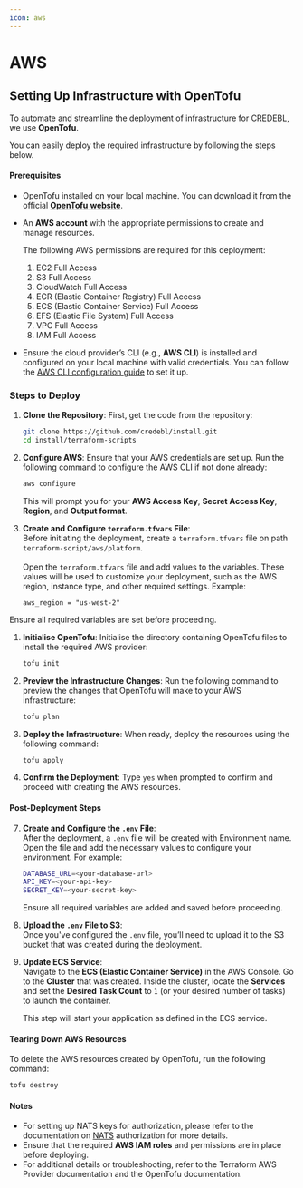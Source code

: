 ```yaml
---
icon: aws
---
```


# AWS

## Setting Up Infrastructure with OpenTofu

To automate and streamline the deployment of infrastructure for CREDEBL, we use **OpenTofu**.&#x20;

You can easily deploy the required infrastructure by following the steps below.

#### Prerequisites

* OpenTofu installed on your local machine. You can download it from the official [**OpenTofu** **website**](https://opentofu.org/docs/intro/install/).
*   An **AWS account** with the appropriate permissions to create and manage resources.

    The following AWS permissions are required for this deployment:

    1. EC2 Full Access
    2. S3 Full Access
    3. CloudWatch Full Access
    4. ECR (Elastic Container Registry) Full Access
    5. ECS (Elastic Container Service) Full Access
    6. EFS (Elastic File System) Full Access
    7. VPC Full Access
    8. IAM Full Access
* Ensure the cloud provider’s CLI (e.g., **AWS CLI**) is installed and configured on your local machine with valid credentials. You can follow the [AWS CLI configuration guide](https://docs.aws.amazon.com/cli/latest/userguide/install-cliv2.html) to set it up.

### Steps to Deploy

1.  **Clone the Repository**: First, get the code from the repository:

    ```bash
    git clone https://github.com/credebl/install.git
    cd install/terraform-scripts
    ```
2.  **Configure AWS**: Ensure that your AWS credentials are set up. Run the following command to configure the AWS CLI if not done already:

    ```bash
    aws configure
    ```

    This will prompt you for your **AWS Access Key**, **Secret Access Key**, **Region**, and **Output format**.
3.  **Create and Configure `terraform.tfvars` File**:\
    Before initiating the deployment, create a `terraform.tfvars` file on path `terraform-script/aws/platform`.\
    \
    Open the `terraform.tfvars` file and add values to the variables. These values will be used to customize your deployment, such as the AWS region, instance type, and other required settings. Example:

    ```
    aws_region = "us-west-2"
    ```

Ensure all required variables are set before proceeding.

1.  **Initialise OpenTofu**: Initialise the directory containing OpenTofu files to install the required AWS provider:

    ```bash
    tofu init
    ```
2.  **Preview the Infrastructure Changes**: Run the following command to preview the changes that OpenTofu will make to your AWS infrastructure:

    ```bash
    tofu plan
    ```
3.  **Deploy the Infrastructure**: When ready, deploy the resources using the following command:

    ```bash
    tofu apply
    ```
4. **Confirm the Deployment**: Type `yes` when prompted to confirm and proceed with creating the AWS resources.

#### Post-Deployment Steps

7.  **Create and Configure the `.env` File**:\
    After the deployment, a `.env` file will be created with Environment name. Open the file and add the necessary values to configure your environment. For example:

    ```bash
    DATABASE_URL=<your-database-url>
    API_KEY=<your-api-key>
    SECRET_KEY=<your-secret-key>
    ```

    Ensure all required variables are added and saved before proceeding.
8. **Upload the `.env` File to S3**:\
   Once you've configured the `.env` file, you’ll need to upload it to the S3 bucket that was created during the deployment.
9.  **Update ECS Service**:\
    Navigate to the **ECS (Elastic Container Service)** in the AWS Console. Go to the **Cluster** that was created. Inside the cluster, locate the **Services** and set the **Desired Task Count** to `1` (or your desired number of tasks) to launch the container.

    This step will start your application as defined in the ECS service.

#### Tearing Down AWS Resources

To delete the AWS resources created by OpenTofu, run the following command:

```bash
tofu destroy
```

#### Notes

* For setting up NATS keys for authorization, please refer to the documentation on [NATS](https://docs.nats.io/running-a-nats-service/configuration/securing_nats/auth_intro/nkey_auth) authorization for more details.
* Ensure that the required **AWS IAM roles** and permissions are in place before deploying.
* For additional details or troubleshooting, refer to the Terraform AWS Provider documentation and the OpenTofu documentation.

